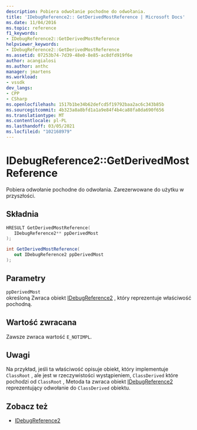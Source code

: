 ```yaml
---
description: Pobiera odwołanie pochodne do odwołania.
title: 'IDebugReference2:: GetDerivedMostReference | Microsoft Docs'
ms.date: 11/04/2016
ms.topic: reference
f1_keywords:
- IDebugReference2::GetDerivedMostReference
helpviewer_keywords:
- IDebugReference2::GetDerivedMostReference
ms.assetid: 07253b74-7d39-48e0-8e85-ac8dfd919f6e
author: acangialosi
ms.author: anthc
manager: jmartens
ms.workload:
- vssdk
dev_langs:
- CPP
- CSharp
ms.openlocfilehash: 1517b1be34b62defcd5f19792baa2ac6c343b85b
ms.sourcegitcommit: 4b323a8a8bfd1a1a9e84f4b4ca88fa8da690f656
ms.translationtype: MT
ms.contentlocale: pl-PL
ms.lasthandoff: 03/05/2021
ms.locfileid: "102168979"
---
```

# <a name="idebugreference2getderivedmostreference"></a>IDebugReference2::GetDerivedMostReference
Pobiera odwołanie pochodne do odwołania. Zarezerwowane do użytku w przyszłości.

## <a name="syntax"></a>Składnia

```cpp
HRESULT GetDerivedMostReference( 
   IDebugReference2** ppDerivedMost
);
```

```csharp
int GetDerivedMostReference( 
   out IDebugReference2 ppDerivedMost
);
```

## <a name="parameters"></a>Parametry
`ppDerivedMost`\
określoną Zwraca obiekt [IDebugReference2](../../../extensibility/debugger/reference/idebugreference2.md) , który reprezentuje właściwość pochodną.

## <a name="return-value"></a>Wartość zwracana
 Zawsze zwraca wartość `E_NOTIMPL`.

## <a name="remarks"></a>Uwagi
 Na przykład, jeśli ta właściwość opisuje obiekt, który implementuje `ClassRoot` , ale jest w rzeczywistości wystąpieniem, `ClassDerived` które pochodzi od `ClassRoot` , Metoda ta zwraca obiekt [IDebugReference2](../../../extensibility/debugger/reference/idebugreference2.md) reprezentujący odwołanie do `ClassDerived` obiektu.

## <a name="see-also"></a>Zobacz też
- [IDebugReference2](../../../extensibility/debugger/reference/idebugreference2.md)
